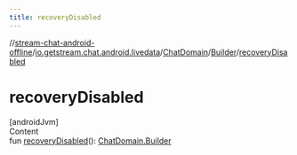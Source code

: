 ```yaml
---
title: recoveryDisabled
---
```

//[stream-chat-android-offline](../../../../index.md)/[io.getstream.chat.android.livedata](../../index.md)/[ChatDomain](../index.md)/[Builder](index.md)/[recoveryDisabled](recoveryDisabled.md)



# recoveryDisabled  
[androidJvm]  
Content  
fun [recoveryDisabled](recoveryDisabled.md)(): [ChatDomain.Builder](index.md)  



